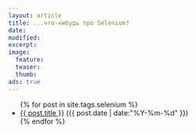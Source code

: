 ```yaml
---
layout: article
title: ...что-нибудь про Selenium?
date: 
modified:
excerpt:
image:
  feature:
  teaser:
  thumb:
ads: true
---
```

<ul>
{% for post in site.tags.selenium %}
    <li>
        <a href="{{ post.url }}/">{{ post.title }}</a>
        <span>({{ post.date | date:"%Y-%m-%d" }})</span>
    </li>
{% endfor %}
</ul>
